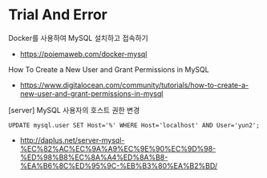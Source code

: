 # Trial And Error

Docker를 사용하여 MySQL 설치하고 접속하기 
- https://poiemaweb.com/docker-mysql

How To Create a New User and Grant Permissions in MySQL 
- https://www.digitalocean.com/community/tutorials/how-to-create-a-new-user-and-grant-permissions-in-mysql 

[server] MySQL 사용자의 호스트 권한 변경

`UPDATE mysql.user SET Host='%' WHERE Host='localhost' AND User='yun2';`

- http://daplus.net/server-mysql-%EC%82%AC%EC%9A%A9%EC%9E%90%EC%9D%98-%ED%98%B8%EC%8A%A4%ED%8A%B8-%EA%B6%8C%ED%95%9C-%EB%B3%80%EA%B2%BD/
